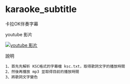karaoke_subtitle
================

卡拉OK伴奏字幕

youtube 影片

[![youtube 影片](http://img.youtube.com/vi/nFlX8BmijnY/0.jpg)](http://www.youtube.com/watch?v=nFlX8BmijnY)

說明

    1、首先先解析 KSC格式的字幕檔 ksc.txt，取得歌詞文字的播放時間
    2、然後再播放 mp3 並取得目前的播放時間
    3、將歌詞文字變色
